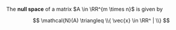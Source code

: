 The **null space** of a matrix $A \in \RR^{m \times n}$ is given by

$$
\mathcal{N}(A) \triangleq \\{ \vec{x} \in \RR^ | \\}
$$